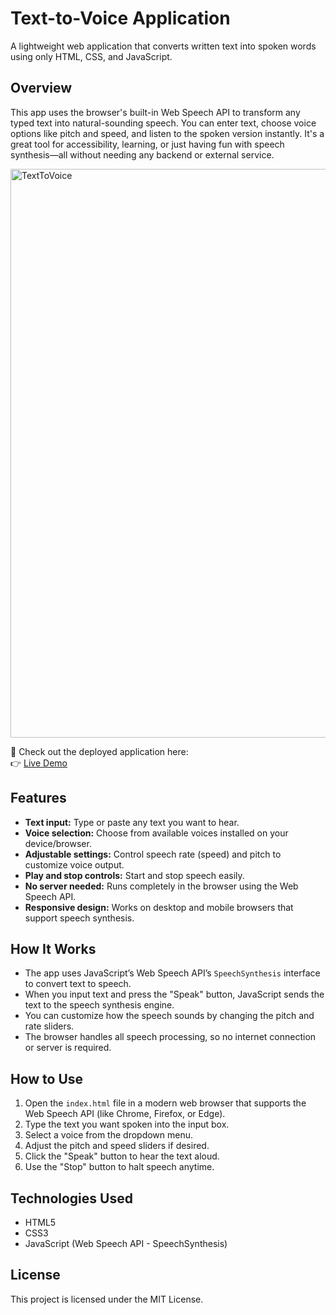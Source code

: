 # Text-to-Voice Application

A lightweight web application that converts written text into spoken words using only HTML, CSS, and JavaScript.

## Overview

This app uses the browser's built-in Web Speech API to transform any typed text into natural-sounding speech. You can enter text, choose voice options like pitch and speed, and listen to the spoken version instantly. It's a great tool for accessibility, learning, or just having fun with speech synthesis—all without needing any backend or external service.

<img width="1889" height="910" alt="TextToVoice" src="https://github.com/user-attachments/assets/410f9a5f-4ed3-4107-a1d5-61fe6d00fc66" />

🚀 Check out the deployed application here:  
👉 [Live Demo](https://text-to-voice-by-mahi.netlify.app/  )
## Features

- **Text input:** Type or paste any text you want to hear.
- **Voice selection:** Choose from available voices installed on your device/browser.
- **Adjustable settings:** Control speech rate (speed) and pitch to customize voice output.
- **Play and stop controls:** Start and stop speech easily.
- **No server needed:** Runs completely in the browser using the Web Speech API.
- **Responsive design:** Works on desktop and mobile browsers that support speech synthesis.

## How It Works

- The app uses JavaScript’s Web Speech API’s `SpeechSynthesis` interface to convert text to speech.
- When you input text and press the "Speak" button, JavaScript sends the text to the speech synthesis engine.
- You can customize how the speech sounds by changing the pitch and rate sliders.
- The browser handles all speech processing, so no internet connection or server is required.

## How to Use

1. Open the `index.html` file in a modern web browser that supports the Web Speech API (like Chrome, Firefox, or Edge).
2. Type the text you want spoken into the input box.
3. Select a voice from the dropdown menu.
4. Adjust the pitch and speed sliders if desired.
5. Click the "Speak" button to hear the text aloud.
6. Use the "Stop" button to halt speech anytime.

## Technologies Used

- HTML5
- CSS3
- JavaScript (Web Speech API - SpeechSynthesis)

## License

This project is licensed under the MIT License.
